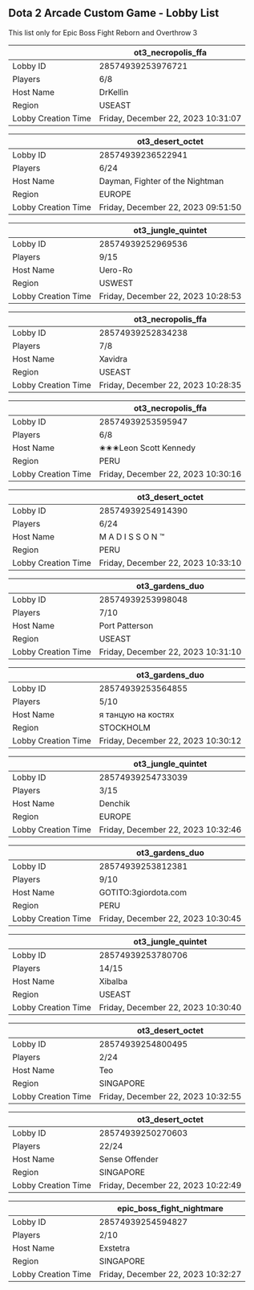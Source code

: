 ## Dota 2 Arcade Custom Game - Lobby List

This list only for Epic Boss Fight Reborn and Overthrow 3

|  | ot3_necropolis_ffa |
| ------ | ------ |
| Lobby ID | 28574939253976721 |
| Players | 6/8 |
| Host Name | DrKellìn |
| Region | USEAST |
| Lobby Creation Time | Friday, December 22, 2023 10:31:07 |


|  | ot3_desert_octet |
| ------ | ------ |
| Lobby ID | 28574939236522941 |
| Players | 6/24 |
| Host Name | Dayman, Fighter of the Nightman |
| Region | EUROPE |
| Lobby Creation Time | Friday, December 22, 2023 09:51:50 |


|  | ot3_jungle_quintet |
| ------ | ------ |
| Lobby ID | 28574939252969536 |
| Players | 9/15 |
| Host Name | Uero-Ro |
| Region | USWEST |
| Lobby Creation Time | Friday, December 22, 2023 10:28:53 |


|  | ot3_necropolis_ffa |
| ------ | ------ |
| Lobby ID | 28574939252834238 |
| Players | 7/8 |
| Host Name | Xavidra |
| Region | USEAST |
| Lobby Creation Time | Friday, December 22, 2023 10:28:35 |


|  | ot3_necropolis_ffa |
| ------ | ------ |
| Lobby ID | 28574939253595947 |
| Players | 6/8 |
| Host Name | ✬✬✬Leon Scott Kennedy |
| Region | PERU |
| Lobby Creation Time | Friday, December 22, 2023 10:30:16 |


|  | ot3_desert_octet |
| ------ | ------ |
| Lobby ID | 28574939254914390 |
| Players | 6/24 |
| Host Name | M A D I S S O N ™ |
| Region | PERU |
| Lobby Creation Time | Friday, December 22, 2023 10:33:10 |


|  | ot3_gardens_duo |
| ------ | ------ |
| Lobby ID | 28574939253998048 |
| Players | 7/10 |
| Host Name | Port Patterson |
| Region | USEAST |
| Lobby Creation Time | Friday, December 22, 2023 10:31:10 |


|  | ot3_gardens_duo |
| ------ | ------ |
| Lobby ID | 28574939253564855 |
| Players | 5/10 |
| Host Name | я танцую на костях |
| Region | STOCKHOLM |
| Lobby Creation Time | Friday, December 22, 2023 10:30:12 |


|  | ot3_jungle_quintet |
| ------ | ------ |
| Lobby ID | 28574939254733039 |
| Players | 3/15 |
| Host Name | Denchik |
| Region | EUROPE |
| Lobby Creation Time | Friday, December 22, 2023 10:32:46 |


|  | ot3_gardens_duo |
| ------ | ------ |
| Lobby ID | 28574939253812381 |
| Players | 9/10 |
| Host Name | GOTITO:3giordota.com |
| Region | PERU |
| Lobby Creation Time | Friday, December 22, 2023 10:30:45 |


|  | ot3_jungle_quintet |
| ------ | ------ |
| Lobby ID | 28574939253780706 |
| Players | 14/15 |
| Host Name | Xibalba |
| Region | USEAST |
| Lobby Creation Time | Friday, December 22, 2023 10:30:40 |


|  | ot3_desert_octet |
| ------ | ------ |
| Lobby ID | 28574939254800495 |
| Players | 2/24 |
| Host Name | Teo |
| Region | SINGAPORE |
| Lobby Creation Time | Friday, December 22, 2023 10:32:55 |


|  | ot3_desert_octet |
| ------ | ------ |
| Lobby ID | 28574939250270603 |
| Players | 22/24 |
| Host Name | Sense Offender |
| Region | SINGAPORE |
| Lobby Creation Time | Friday, December 22, 2023 10:22:49 |


|  | epic_boss_fight_nightmare |
| ------ | ------ |
| Lobby ID | 28574939254594827 |
| Players | 2/10 |
| Host Name | Exstetra |
| Region | SINGAPORE |
| Lobby Creation Time | Friday, December 22, 2023 10:32:27 |


